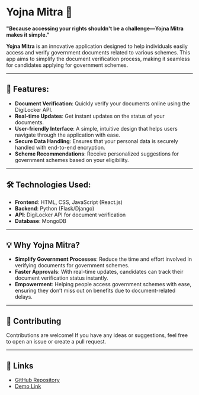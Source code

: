 
# Yojna Mitra 🚀
**"Because accessing your rights shouldn't be a challenge—Yojna Mitra makes it simple."**

**Yojna Mitra** is an innovative application designed to help individuals easily access and verify government documents related to various schemes. This app aims to simplify the document verification process, making it seamless for candidates applying for government schemes.

---

## 📱 Features:

- **Document Verification**: Quickly verify your documents online using the DigiLocker API.
- **Real-time Updates**: Get instant updates on the status of your documents.
- **User-friendly Interface**: A simple, intuitive design that helps users navigate through the application with ease.
- **Secure Data Handling**: Ensures that your personal data is securely handled with end-to-end encryption.
- **Scheme Recommendations**: Receive personalized suggestions for government schemes based on your eligibility.

---

## 🛠️ Technologies Used:

- **Frontend**: HTML, CSS, JavaScript (React.js)
- **Backend**: Python (Flask/Django)
- **API**: DigiLocker API for document verification
- **Database**: MongoDB 

---


## 💡 Why Yojna Mitra?

- **Simplify Government Processes**: Reduce the time and effort involved in verifying documents for government schemes.
- **Faster Approvals**: With real-time updates, candidates can track their document verification status instantly.
- **Empowerment**: Helping people access government schemes with ease, ensuring they don’t miss out on benefits due to document-related delays.

---

## 🤝 Contributing

Contributions are welcome! If you have any ideas or suggestions, feel free to open an issue or create a pull request.

---

## 🔗 Links

- [GitHub Repository](https://github.com/NAhmad231/yojna-mitra)
- [Demo Link](https://nahmad231.github.io/Yojna-Mitra/)

